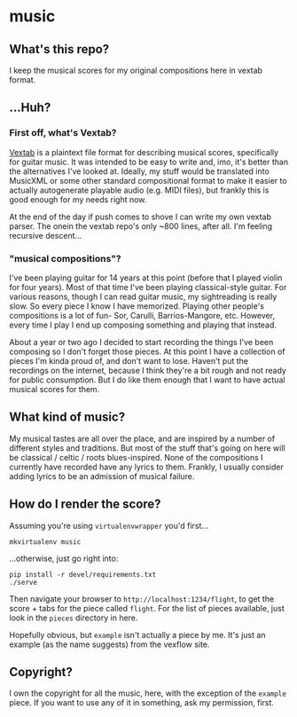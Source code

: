 # music
## What's this repo?

I keep the musical scores for my original compositions here in vextab format.

## ...Huh?
### First off, what's Vextab?

[Vextab][vextab] is a plaintext file format for describing musical scores, specifically for guitar music. It was intended to be easy to write and, imo, it's better than the alternatives I've looked at. Ideally, my stuff would be translated into MusicXML or some other standard compositional format to make it easier to actually autogenerate playable audio (e.g. MIDI files), but frankly this is good enough for my needs right now.

At the end of the day if push comes to shove I can write my own vextab parser.
The onein the vextab repo's only ~800 lines, after all.
I'm feeling recursive descent...

### "musical compositions"?

I've been playing guitar for 14 years at this point (before that I played violin for four years). Most of that time I've been playing classical-style guitar. For various reasons, though I can read guitar music, my sightreading is really slow. So every piece I know I have memorized.
Playing other people's compositions is a lot of fun- Sor, Carulli, Barrios-Mangore, etc.
However, every time I play I end up composing something and playing that instead.

About a year or two ago I decided to start recording the things I've been composing so I don't forget those pieces. At this point I have a collection of pieces I'm kinda proud of, and don't want to lose. Haven't put the recordings on the internet, because I think they're a bit rough and not ready for public consumption. But I do like them enough that I want to have actual musical scores for them.

<!--
Before two years ago I was terrible about recording things. So the only original composition I have recorded from before two years ago is [this guy][song_for_june], recorded on my phone at two in the morning. Compositionally, it's certainly not my best work. But I dunno. I still like it. Wrote it for my girlfriend at that time.
-->

## What kind of music?

My musical tastes are all over the place, and are inspired by a number of different styles and traditions.
But most of the stuff that's going on here will be classical / celtic / roots blues-inspired. None of the compositions I currently have recorded have any lyrics to them. Frankly, I usually consider adding lyrics to be an admission of musical failure.

<!--
In high school I went through a phase of writing poetry and composed some stuff that was more rock to go along with the poetry. I still find that easy to do, but kind of as a consequence of finding it easy I don't really find it nearly as entertaining. That said, I might decide to do some of that for fun down the road.
-->

## How do I render the score?

Assuming you're using `virtualenvwrapper` you'd first...
```
mkvirtualenv music
```

...otherwise, just go right into:
```
pip install -r devel/requirements.txt
./serve
```
Then navigate your browser to `http://localhost:1234/flight`, to get the score + tabs for the piece called `flight`. For the list of pieces available, just look in the `pieces` directory in here.

Hopefully obvious, but `example` isn't actually a piece by me. It's just an example (as the name suggests) from the vexflow site.

## Copyright?

I own the copyright for all the music, here, with the exception of the `example` piece.
If you want to use any of it in something, ask my permission, first.

[vextab]: http://www.vexflow.com/vextab/
[song_for_june]: https://soundcloud.com/andrewdeck/song-for-june

